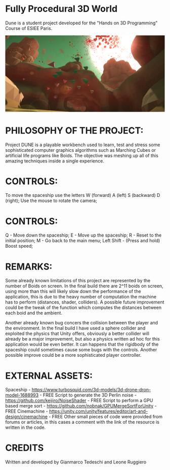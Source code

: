# Fully Procedural 3D World

Dune is a student project developed for the "Hands on 3D Programming" Course of ESIEE Paris.

![alt text](./Screenshots/niceView3.png)

# PHILOSOPHY OF THE PROJECT:
Project DUNE is a playable workbench used to learn, test and stress some sophisticated computer graphics algorithms such as Marching Cubes or artificial life programs like Boids.
The objective was meshing up all of this amazing techniques inside a single experience.

# CONTROLS:
To move the spaceship use the letters W (forward) A (left) S (backward) D (right);
Use the mouse to rotate the camera;

# CONTROLS:
Q - Move down the spaceship;
E - Move up the spaceship;
R - Reset to the initial position;
M - Go back to the main menu;
Left Shift - (Press and hold) Boost speed;

# REMARKS:
Some already known limitations of this project are represented by the number of Boids on screen. In the final build there are 2^11 boids on screen, using more than this
will likely slow down the performance of the application, this is due to the heavy number of computation the machine has to perform (distances, shader, colliders). A possible 
future improvement could be the tweak of the function which computes the distances between each boid and the ambient.

Another already known bug concers the collision between the player and the environment. In the final build I have used a sphere collider and exploited the physics that Unity offers,
obviously a better collider will already be a major improvement, but also a physics written ad hoc for this application would be even better. It can happens that the rigidbody of the 
spaceship could sometimes cause some bugs with the controls. Another possible improve could be a more sophisticated player controller.


# EXTERNAL ASSETS:
Spaceship - https://www.turbosquid.com/3d-models/3d-drone-dron-model-1688993 - FREE
Script to generate the 3D Perlin noise - https://github.com/keijiro/NoiseShader - FREE
Script to perform a GPU based merge sort - https://github.com/nobnak/GPUMergeSortForUnity - FREE
Cinemachine - https://unity.com/unity/features/editor/art-and-design/cinemachine - FREE
Other small pieces of code were provided from forums or articles, in this cases a comment with the link of the resource is written in the code.

# CREDITS
Written and developed by Gianmarco Tedeschi and Leone Ruggiero 
